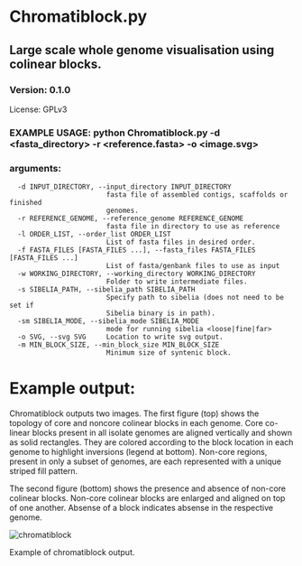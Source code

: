 # Chromatiblock.py

## Large scale whole genome visualisation using colinear blocks.

### Version: 0.1.0

License: GPLv3

### EXAMPLE USAGE: python Chromatiblock.py -d <fasta_directory> -r <reference.fasta> -o <image.svg>

### arguments:
```  -h, --help            show this help message and exit
  -d INPUT_DIRECTORY, --input_directory INPUT_DIRECTORY
                        fasta file of assembled contigs, scaffolds or finished
                        genomes.
  -r REFERENCE_GENOME, --reference_genome REFERENCE_GENOME
                        fasta file in directory to use as reference
  -l ORDER_LIST, --order_list ORDER_LIST
                        List of fasta files in desired order.
  -f FASTA_FILES [FASTA_FILES ...], --fasta_files FASTA_FILES [FASTA_FILES ...]
                        List of fasta/genbank files to use as input
  -w WORKING_DIRECTORY, --working_directory WORKING_DIRECTORY
                        Folder to write intermediate files.
  -s SIBELIA_PATH, --sibelia_path SIBELIA_PATH
                        Specify path to sibelia (does not need to be set if
                        Sibelia binary is in path).
  -sm SIBELIA_MODE, --sibelia_mode SIBELIA_MODE
                        mode for running sibelia <loose|fine|far>
  -o SVG, --svg SVG     Location to write svg output.
  -m MIN_BLOCK_SIZE, --min_block_size MIN_BLOCK_SIZE
                        Minimum size of syntenic block.
```
# Example output:

Chromatiblock outputs two images. The first figure (top) shows the topology of core and noncore colinear blocks in each genome. Core co-linear blocks present in all isolate genomes are aligned vertically and shown as solid rectangles. They are colored according to the block location in each genome to highlight inversions (legend at bottom). Non-core regions, present in only a subset of genomes, are each represented with a unique striped fill pattern.

The second figure (bottom) shows the presence and absence of non-core colinear blocks. Non-core colinear blocks are enlarged and aligned on top of one another. Absense of a block indicates absense in the respective genome.

![chromatiblock](https://raw.githubusercontent.com/mjsull/chromatiblock/gh-pages/images/chromatiblock_main.gif)

Example of chromatiblock output. 
